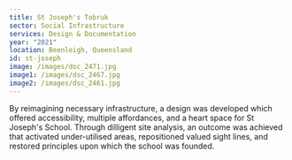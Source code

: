 ```yaml
---
title: St Joseph's Tobruk
sector: Social Infrastructure
services: Design & Documentation
year: "2021"
location: Beenleigh, Queensland
id: st-joseph
image: /images/dsc_2471.jpg
image1: /images/dsc_2467.jpg
image2: /images/dsc_2461.jpg
---
```


By reimagining necessary infrastructure, a design was developed
which offered accessibility, multiple affordances, and a heart space for St
Joseph's School. Through dilligent site analysis, an outcome was achieved that
activated under-utilised areas, repositioned valued sight lines, and restored
principles upon which the school was founded.
